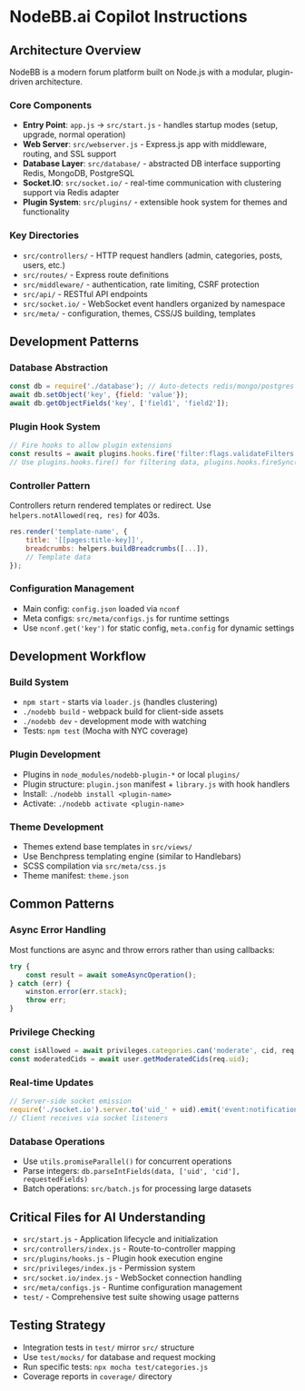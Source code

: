 # NodeBB.ai Copilot Instructions

## Architecture Overview

NodeBB is a modern forum platform built on Node.js with a modular, plugin-driven architecture.

### Core Components
- **Entry Point**: `app.js` → `src/start.js` - handles startup modes (setup, upgrade, normal operation)
- **Web Server**: `src/webserver.js` - Express.js app with middleware, routing, and SSL support
- **Database Layer**: `src/database/` - abstracted DB interface supporting Redis, MongoDB, PostgreSQL
- **Socket.IO**: `src/socket.io/` - real-time communication with clustering support via Redis adapter
- **Plugin System**: `src/plugins/` - extensible hook system for themes and functionality

### Key Directories
- `src/controllers/` - HTTP request handlers (admin, categories, posts, users, etc.)
- `src/routes/` - Express route definitions
- `src/middleware/` - authentication, rate limiting, CSRF protection
- `src/api/` - RESTful API endpoints
- `src/socket.io/` - WebSocket event handlers organized by namespace
- `src/meta/` - configuration, themes, CSS/JS building, templates

## Development Patterns

### Database Abstraction
```javascript
const db = require('./database'); // Auto-detects redis/mongo/postgres from config
await db.setObject('key', {field: 'value'});
await db.getObjectFields('key', ['field1', 'field2']);
```

### Plugin Hook System
```javascript
// Fire hooks to allow plugin extensions
const results = await plugins.hooks.fire('filter:flags.validateFilters', { filters });
// Use plugins.hooks.fire() for filtering data, plugins.hooks.fireSync() for actions
```

### Controller Pattern
Controllers return rendered templates or redirect. Use `helpers.notAllowed(req, res)` for 403s.
```javascript
res.render('template-name', {
    title: '[[pages:title-key]]',
    breadcrumbs: helpers.buildBreadcrumbs([...]),
    // Template data
});
```

### Configuration Management
- Main config: `config.json` loaded via `nconf`
- Meta configs: `src/meta/configs.js` for runtime settings
- Use `nconf.get('key')` for static config, `meta.config` for dynamic settings

## Development Workflow

### Build System
- `npm start` - starts via `loader.js` (handles clustering)
- `./nodebb build` - webpack build for client-side assets
- `./nodebb dev` - development mode with watching
- Tests: `npm test` (Mocha with NYC coverage)

### Plugin Development
- Plugins in `node_modules/nodebb-plugin-*` or local `plugins/`
- Plugin structure: `plugin.json` manifest + `library.js` with hook handlers
- Install: `./nodebb install <plugin-name>`
- Activate: `./nodebb activate <plugin-name>`

### Theme Development
- Themes extend base templates in `src/views/`
- Use Benchpress templating engine (similar to Handlebars)
- SCSS compilation via `src/meta/css.js`
- Theme manifest: `theme.json`

## Common Patterns

### Async Error Handling
Most functions are async and throw errors rather than using callbacks:
```javascript
try {
    const result = await someAsyncOperation();
} catch (err) {
    winston.error(err.stack);
    throw err;
}
```

### Privilege Checking
```javascript
const isAllowed = await privileges.categories.can('moderate', cid, req.uid);
const moderatedCids = await user.getModeratedCids(req.uid);
```

### Real-time Updates
```javascript
// Server-side socket emission
require('./socket.io').server.to('uid_' + uid).emit('event:notification');
// Client receives via socket listeners
```

### Database Operations
- Use `utils.promiseParallel()` for concurrent operations
- Parse integers: `db.parseIntFields(data, ['uid', 'cid'], requestedFields)`
- Batch operations: `src/batch.js` for processing large datasets

## Critical Files for AI Understanding

- `src/start.js` - Application lifecycle and initialization
- `src/controllers/index.js` - Route-to-controller mapping
- `src/plugins/hooks.js` - Plugin hook execution engine
- `src/privileges/index.js` - Permission system
- `src/socket.io/index.js` - WebSocket connection handling
- `src/meta/configs.js` - Runtime configuration management
- `test/` - Comprehensive test suite showing usage patterns

## Testing Strategy
- Integration tests in `test/` mirror `src/` structure
- Use `test/mocks/` for database and request mocking
- Run specific tests: `npx mocha test/categories.js`
- Coverage reports in `coverage/` directory